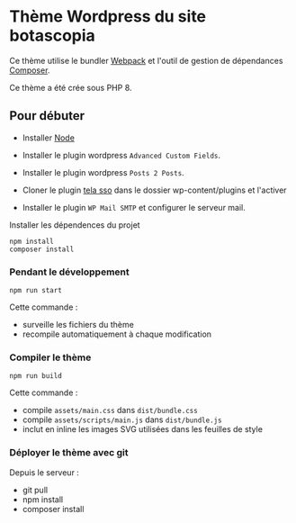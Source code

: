 # Thème Wordpress du site botascopia

Ce thème utilise le bundler [Webpack](https://webpack.github.io) et l'outil de
gestion de dépendances [Composer](https://getcomposer.org).

Ce thème a été crée sous PHP 8.

## Pour débuter

- Installer [Node](https://nodejs.org)

- Installer le plugin wordpress `Advanced Custom Fields`.

- Installer le plugin wordpress `Posts 2 Posts`.

- Cloner le plugin [tela sso](https://github.com/telabotanica/wp-plugin-bs-sso) dans le dossier wp-content/plugins et l'activer

- Installer le plugin `WP Mail SMTP` et configurer le serveur mail.

Installer les dépendences du projet

    npm install
    composer install


### Pendant le développement

    npm run start

Cette commande :
- surveille les fichiers du thème
- recompile automatiquement à chaque modification

### Compiler le thème

    npm run build

Cette commande :
- compile `assets/main.css` dans `dist/bundle.css`
- compile `assets/scripts/main.js` dans `dist/bundle.js`
- inclut en inline les images SVG utilisées dans les feuilles de style

### Déployer le thème avec git

Depuis le serveur :

  - git pull
  - npm install
  - composer install
